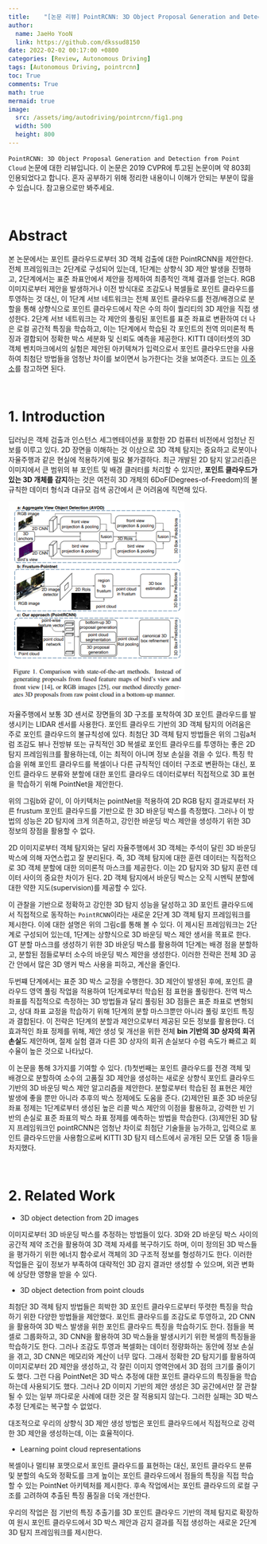```yaml
---
title:    "[논문 리뷰] PointRCNN: 3D Object Proposal Generation and Detection from Point Cloud"
author:
  name: JaeHo YooN
  link: https://github.com/dkssud8150
date: 2022-02-02 00:17:00 +0800
categories: [Review, Autonomous Driving]
tags: [Autonomous Driving, pointrcnn]
toc: True
comments: True
math: true
mermaid: true
image:
  src: /assets/img/autodriving/pointrcnn/fig1.png
  width: 500
  height: 800
---
```


`PointRCNN: 3D Object Proposal Generation and Detection from Point Cloud` 논문에 대한 리뷰입니다. 이 논문은 2019 CVPR에 투고된 논문이며 약 803회 인용되었다고 합니다. 혼자 공부하기 위해 정리한 내용이니 이해가 안되는 부분이 많을 수 있습니다. 참고용으로만 봐주세요.

<br>

# Abstract

본 논문에서는 포인트 클라우드로부터 3D 객체 검출에 대한 PointRCNN을 제안한다. 전체 프레임워크는 2단계로 구성되어 있는데, 1단계는 상향식 3D 제안 발생을 진행하고, 2단계에서는 표준 좌표안에서 제안을 정제하여 최종적인 객체 결과를 얻는다. RGB 이미지로부터 제안을 발생하거나 이전 방식대로 조감도나 복셀들로 포인트 클라우드를 투영하는 것 대신, 이 1단계 서브 네트워크는 전체 포인트 클라우드를 전경/배경으로 분할을 통해 상향식으로 포인트 클라우드에서 작은 수의 하이 퀄리티의 3D 제안을 직접 생성한다. 2단계 서브 네트워크는 각 제안의 풀링된 포인트를 표준 좌표로 변환하여 더 나은 로컬 공간적 특징을 학습하고, 이는 1단계에서 학습된 각 포인트의 전역 의미론적 특징과 결합되어 정확한 박스 세분화 및 신뢰도 예측을 제공한다. KITTI 데이터셋의 3D 객체 벤치마크에서의 실험은 제안된 아키텍쳐가 입력으로서 포인트 클라우드만을 사용하여 최첨단 방법들을 엄청난 차이를 보이면서 능가한다는 것을 보여준다. 코드는 [이 주소](https://github.com/sshaoshuai/PointRCNN)를 참고하면 된다.

<br>

# 1. Introduction

딥러닝은 객체 검출과 인스턴스 세그멘테이션을 포함한 2D 컴퓨터 비전에서 엄청난 진보를 이루고 있다. 2D 장면을 이해하는 것 이상으로 3D 객체 탐지는 중요하고 로봇이나 자율주행과 같은 현실에 적용하기에 필요 불가결하다. 최근 개발된 2D 탐지 알고리즘은 이미지에서 큰 범위의 뷰 포인트 및 배경 클러터를 처리할 수 있지만, **포인트 클라우드가 있는 3D 개체를 감지**하는 것은 여전히 3D 개체의 6DoF(Degrees-of-Freedom)의 불규칙한 데이터 형식과 대규모 검색 공간에서 큰 어려움에 직면해 있다. 

<img src='/assets/img/autodriving/pointrcnn/fig1.png'>

자율주행에서 보통 3D 센서로 장면들의 3D 구조를 포착하여 3D 포인트 클라우드를 발생시키는 LIDAR 센서를 사용한다. 포인트 클라우드 기반의 3D 객체 탐지의 어려움은 주로 포인트 클라우드의 불규칙성에 있다. 최첨단 3D 객체 탐지 방법들은 위의 그림a처럼 조감도 뷰나 전방뷰 또는 규칙적인 3D 복셀로 포인트 클라우드를 투영하는 좋은 2D 탐지 프레임워크를 활용하는데, 이는 최적이 아니며 정보 손실을 겪을 수 있다. 특징 학습을 위해 포인트 클라우드를 복셀이나 다른 규칙적인 데이터 구조로 변환하는 대신, 포인트 클라우드 분류와 분할에 대한 포인트 클라우드 데이터로부터 직접적으로 3D 표현을 학습하기 위해 PointNet을 제안한다. 

위의 그림b와 같이, 이 아키텍처는 pointNet을 적용하여 2D RGB 탐지 결과로부터 자른 frustum 포인트 클라우드를 기반으로 한 3D 바운딩 박스를 측정했다. 그러나 이 방법의 성능은 2D 탐지에 크게 의존하고, 강인한 바운딩 박스 제안을 생성하기 위한 3D 정보의 장점을 활용할 수 없다.

2D 이미지로부터 객체 탐지와는 달리 자율주행에서 3D 객체는 주석이 달린 3D 바운딩 박스에 의해 자연스럽고 잘 분리된다. 즉, 3D 객체 탐지에 대한 훈련 데이터는 직접적으로 3D 객체 분할에 대한 의미론적 마스크를 제공한다. 이는 2D 탐지와 3D 탐지 훈련 데이터 사이의 중요한 차이가 된다. 2D 객체 탐지에서 바운딩 박스는 오직 시멘틱 분할에 대한 약한 지도(supervision)를 제공할 수 있다.

이 관찰을 기반으로 정확하고 강인한 3D 탐지 성능을 달성하고 3D 포인트 클라우드에서 직접적으로 동작하는 `PointRCNN`이라는 새로운 2단계 3D 객체 탐지 프레임워크를 제시한다. 이에 대한 설명은 위의 그림c를 통해 볼 수 있다. 이 제시된 프레임워크는 2단계로 구성되어 있는데, 1단계는 상향식으로 3D 바운딩 박스 제안 생서을 목표로 한다. GT 분할 마스크를 생성하기 위한 3D 바운딩 박스를 활용하여 1단계는 배경 점을 분할하고, 분할된 점들로부터 소수의 바운딩 박스 제안을 생성한다. 이러한 전략은 전체 3D 공간 안에서 많은 3D 앵커 박스 사용을 피하고, 계산을 줄인다. 

두번쨰 단계에서는 표준 3D 박스 교정을 수행한다. 3D 제안이 발생된 후에, 포인트 클라우드 영역 풀링 작업을 적용하여 1단계로부터 학습된 점 표현을 풀링한다. 전역 박스 좌표를 직접적으로 측정하는 3D 방법들과 달리 풀링된 3D 점들은 표준 좌표로 변형되고, 상대 좌표 교정을 학습하기 위해 1단계의 분할 마스크뿐만 아니라 풀링 포인트 특징과 결합된다. 이 전략은 1단계의 분할과 제안으로부터 제공된 모든 정보를 활용한다. 더 효과적인 좌표 정제를 위해, 제안 생성 및 개선을 위한 전체 **bin 기반의 3D 상자의 회귀 손실**도 제안하며, 절제 실험 결과 다른 3D 상자의 회귀 손실보다 수렴 속도가 빠르고 회수율이 높은 것으로 나타났다. 

이 논문을 통해 3가지를 기여할 수 있다. (1)첫번째는 포인트 클라우드를 전경 객체 및 배경으로 분할하여 소수의 고품질 3D 제안을 생성하는 새로운 상향식 포인트 클라우드 기반의 3D 바운딩 박스 제안 알고리즘을 제안한다. 분할로부터 학습된 점 표현은 제안 발생에 좋을 뿐만 아니라 추후의 박스 정제에도 도움을 준다. (2)제안된 표준 3D 바운딩 좌표 정제는 1단계로부터 생성된 높은 리콜 박스 제안의 이점을 활용하고, 강력한 빈 기반의 손실로 표준 좌표의 박스 좌표 정제를 예측하는 방법을 학습한다. (3)제안된 3D 탐지 프레임워크인 pointRCNN은 엄청난 차이로 최첨단 기술들을 능가하고, 입력으로 포인트 클라우드만을 사용함으로써 KITTI 3D 탐지 테스트에서 공개된 모든 모델 중 1등을 차지했다.

<br>

# 2. Related Work

* 3D object detection from 2D images

이미지로부터 3D 바운딩 박스를 추정하는 방법들이 있다. 3D와 2D 바운딩 박스 사이의 공간적 제약 조건을 활용하여 3D 객체 자세를 복구하기도 하며, 이미 정의된 3D 박스들을 평가하기 위한 에너지 함수로서 객체의 3D 구조적 정보를 형성하기도 한다. 이러한 작업들은 깊이 정보가 부족하여 대략적인 3D 감지 결과만 생성할 수 있으며, 외관 변화에 상당한 영향을 받을 수 있다.

* 3D object detection from point clouds

최첨단 3D 객체 탐지 방법들은 희박한 3D 포인트 클라우드로부터 뚜렷한 특징을 학습하기 위한 다양한 방법들을 제안했다. 포인트 클라우드를 조감도로 투영하고, 2D CNN을 활용하여 3D 박스 발생을 위한 포인트 클라우드 특징을 학습하기도 한다. 점들을 복셀로 그룹화하고, 3D CNN을 활용하여 3D 박스들을 발생시키기 위한 복셀의 특징들을 학습하기도 한다. 그러나 조감도 투영과 복셀화는 데이터 정량화하는 동안에 정보 손실을 겪고, 3D CNN은 메모리와 계산이 너무 많다. 그래서 정확한 2D 탐지기를 활용하여 이미지로부터 2D 제안을 생성하고, 각 잘린 이미지 영역안에서 3D 점의 크기를 줄이기도 했다. 그런 다음 PointNet은 3D 박스 추정에 대한 포인트 클라우드의 특징들을 학습하는데 사용되기도 했다. 그러나 2D 이미지 기반의 제안 생성은 3D 공간에서만 잘 관찰될 수 있는 일부 까다로운 사례에 대한 것은 잘 적용되지 않는다. 그러한 실패는 3D 박스 추정 단계로는 복구할 수 없었다. 

대조적으로 우리의 상향식 3D 제안 생성 방법은 포인트 클라우드에서 직접적으로 강력한 3D 제안을 생성하는데, 이는 효율적이다.

* Learning point cloud representations

복셀이나 멀티뷰 포맷으로서 포인트 클라우드를 표현하는 대신, 포인트 클라우드 분류 및 분할의 속도와 정확도를 크게 높이는 포인트 클라우드에서 점들의 특징을 직접 학습할 수 있는 PointNet 아키텍처를 제시한다. 후속 작업에서는 포인트 클라우드의 로컬 구조를 고려하여 추출된 특징 품질을 더욱 개선한다. 

우리의 작업은 점 기반의 특징 추출기를 3D 포인트 클라우드 기반의 객체 탐지로 확장하여 원시 포인트 클라우드에서 3D 박스 제안과 감지 결과를 직접 생성하는 새로운 2단계 3D 탐지 프레임워크를 제시한다.

<br>

